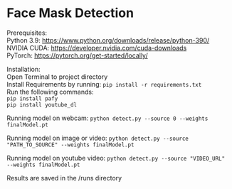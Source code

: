 # Face Mask Detection  
Prerequisites:  
   Python 3.9: https://www.python.org/downloads/release/python-390/  
   NVIDIA CUDA: https://developer.nvidia.com/cuda-downloads  
   PyTorch: https://pytorch.org/get-started/locally/  
  
Installation:  
Open Terminal to project directory  
Install Requirements by running: `pip install -r requirements.txt`  
Run the following commands:  
 `pip install pafy`  
 `pip install youtube_dl`  
  
Running model on webcam:
`python detect.py --source 0 --weights finalModel.pt`

Running model on image or video:
`python detect.py --source "PATH_TO_SOURCE" --weights finalModel.pt`

Running model on youtube video:
`python detect.py --source "VIDEO_URL" --weights finalModel.pt`

Results are saved in the /runs directory
